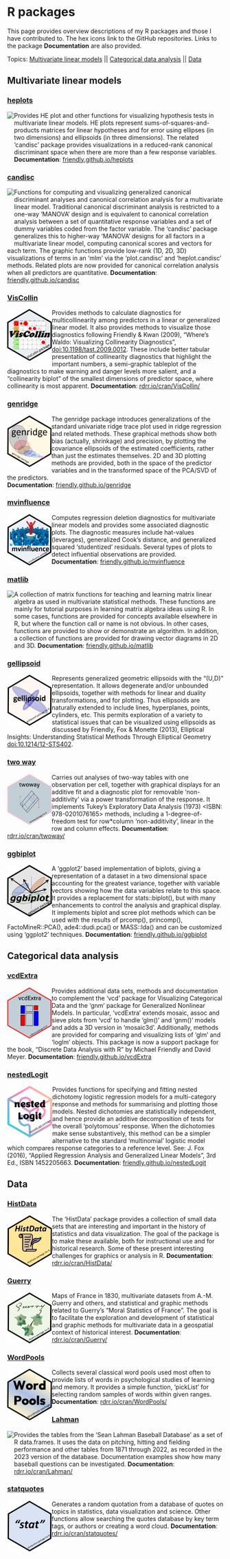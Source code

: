 R packages
================

This page provides overview descriptions of my R packages and those I
have contributed to. The hex icons link to the GitHub repositories.
Links to the package **Documentation** are also provided.

Topics: [Multivariate linear models](#MLM) \|\| [Categorical data
analysis](#CDA) \|\| [Data](#DATA)

## Multivariate linear models

### [heplots](https://github.com/friendly/heplots)

[<img src='https://raw.githubusercontent.com/friendly/heplots/master/man/figures/logo.png' height='120' align='left' style="padding:'20px'">](https://github.com/friendly/heplots)

Provides HE plot and other functions for visualizing hypothesis tests in
multivariate linear models. HE plots represent
sums-of-squares-and-products matrices for linear hypotheses and for
error using ellipses (in two dimensions) and ellipsoids (in three
dimensions). The related ‘candisc’ package provides visualizations in a
reduced-rank canonical discriminant space when there are more than a few
response variables. **Documentation**:
[friendly.github.io/heplots](http://friendly.github.io/heplots/)

### [candisc](https://github.com/friendly/candisc)

[<img src='https://raw.githubusercontent.com/friendly/candisc/master/candisc-logo.png' height='120' align='left' style="padding:'20px'">](https://github.com/friendly/candisc)

Functions for computing and visualizing generalized canonical
discriminant analyses and canonical correlation analysis for a
multivariate linear model. Traditional canonical discriminant analysis
is restricted to a one-way ‘MANOVA’ design and is equivalent to
canonical correlation analysis between a set of quantitative response
variables and a set of dummy variables coded from the factor variable.
The ‘candisc’ package generalizes this to higher-way ‘MANOVA’ designs
for all factors in a multivariate linear model, computing canonical
scores and vectors for each term. The graphic functions provide low-rank
(1D, 2D, 3D) visualizations of terms in an ‘mlm’ via the ‘plot.candisc’
and ‘heplot.candisc’ methods. Related plots are now provided for
canonical correlation analysis when all predictors are quantitative.
**Documentation**:
[friendly.github.io/candisc](https://friendly.github.io/candisc/)

### [VisCollin](https://github.com/friendly/VisCollin)

[<img src='https://raw.githubusercontent.com/friendly/VisCollin/master/man/figures/logo.png' height='120' align='left' style="padding:'20px'">](https://github.com/friendly/VisCollin)

Provides methods to calculate diagnostics for multicollinearity among
predictors in a linear or generalized linear model. It also provides
methods to visualize those diagnostics following Friendly & Kwan (2009),
“Where’s Waldo: Visualizing Collinearity Diagnostics”,
<doi:10.1198/tast.2009.0012>. These include better tabular presentation
of collinearity diagnostics that highlight the important numbers, a
semi-graphic tableplot of the diagnostics to make warning and danger
levels more salient, and a “collinearity biplot” of the smallest
dimensions of predictor space, where collinearity is most apparent.
**Documentation**:
[rdrr.io/cran/VisCollin/](https://rdrr.io/cran/VisCollin/)

### [genridge](https://github.com/friendly/genridge)

[<img src='https://raw.githubusercontent.com/friendly/genridge/master/man/figures/logo.png' height='120' align='left' style="padding:'20px'">](https://github.com/friendly/genridge)

The genridge package introduces generalizations of the standard
univariate ridge trace plot used in ridge regression and related
methods. These graphical methods show both bias (actually, shrinkage)
and precision, by plotting the covariance ellipsoids of the estimated
coefficients, rather than just the estimates themselves. 2D and 3D
plotting methods are provided, both in the space of the predictor
variables and in the transformed space of the PCA/SVD of the
predictors.  
**Documentation**:
[friendly.github.io/genridge](https://friendly.github.io/genridge/)

### [mvinfluence](https://github.com/friendly/mvinfluence)

[<img src='https://raw.githubusercontent.com/friendly/mvinfluence/master/man/figures/logo.png' height='120' align='left' style="padding:'20px'">](https://github.com/friendly/mvinfluence)

Computes regression deletion diagnostics for multivariate linear models
and provides some associated diagnostic plots. The diagnostic measures
include hat-values (leverages), generalized Cook’s distance, and
generalized squared ‘studentized’ residuals. Several types of plots to
detect influential observations are provided. **Documentation**:
[friendly.github.io/mvinfluence](https://friendly.github.io/mvinfluence/)

### [matlib](https://github.com/friendly/matlib)

[<img src='https://raw.githubusercontent.com/friendly/matlib/master/matlib-logo.png' height='120' align='left' style="padding:'20px'">](https://github.com/friendly/matlib)

A collection of matrix functions for teaching and learning matrix linear
algebra as used in multivariate statistical methods. These functions are
mainly for tutorial purposes in learning matrix algebra ideas using R.
In some cases, functions are provided for concepts available elsewhere
in R, but where the function call or name is not obvious. In other
cases, functions are provided to show or demonstrate an algorithm. In
addition, a collection of functions are provided for drawing vector
diagrams in 2D and 3D. **Documentation**:
[friendly.github.io/matlib](https://friendly.github.io/matlib/)

### [gellipsoid](https://github.com/friendly/gellipsoid)

[<img src='https://raw.githubusercontent.com/friendly/gellipsoid/master/man/figures/gellipsoid-logo.png' height='120' align='left' style="padding:'20px'">](https://github.com/friendly/gellipsoid)

Represents generalized geometric ellipsoids with the “(U,D)”
representation. It allows degenerate and/or unbounded ellipsoids,
together with methods for linear and duality transformations, and for
plotting. Thus ellipsoids are naturally extended to include lines,
hyperplanes, points, cylinders, etc. This permits exploration of a
variety to statistical issues that can be visualized using ellipsoids as
discussed by Friendly, Fox & Monette (2013), Elliptical Insights:
Understanding Statistical Methods Through Elliptical Geometry
<doi:10.1214/12-STS402>. <br/>
<p>
</p>

### [two way](https://github.com/friendly/twoway)

[<img src='https://raw.githubusercontent.com/friendly/twoway/master/twoway-logo.png' height='120' align='left' style="padding:'20px'">](https://github.com/friendly/twoway)
Carries out analyses of two-way tables with one observation per cell,
together with graphical displays for an additive fit and a diagnostic
plot for removable ‘non-additivity’ via a power transformation of the
response. It implements Tukey’s Exploratory Data Analysis (1973) \<ISBN:
978-0201076165\> methods, including a 1-degree-of-freedom test for
row\*column ‘non-additivity’, linear in the row and column effects.
**Documentation**: [rdrr.io/cran/twoway/](https://rdrr.io/cran/twoway/)

### [ggbiplot](https://github.com/friendly/ggbiplot)

[<img src='https://raw.githubusercontent.com/friendly/ggbiplot/master/man/figures/logo.png' height='120' align='left' style="padding:'20px'">](https://github.com/friendly/ggbiplot)
A ‘ggplot2’ based implementation of biplots, giving a representation of
a dataset in a two dimensional space accounting for the greatest
variance, together with variable vectors showing how the data variables
relate to this space. It provides a replacement for stats::biplot(), but
with many enhancements to control the analysis and graphical display. It
implements biplot and scree plot methods which can be used with the
results of prcomp(), princomp(), FactoMineR::PCA(), ade4::dudi.pca() or
MASS::lda() and can be customized using ‘ggplot2’ techniques.
**Documentation**:
[friendly.github.io/ggbiplot](http://friendly.github.io/ggbiplot/)

## Categorical data analysis

### [vcdExtra](https://github.com/friendly/vcdExtra)

[<img src='https://raw.githubusercontent.com/friendly/vcdExtra/master/man/figures/logo.png' height='120' align='left' style="padding:'20px'">](https://github.com/friendly/vcdExtra)
Provides additional data sets, methods and documentation to complement
the ‘vcd’ package for Visualizing Categorical Data and the ‘gnm’ package
for Generalized Nonlinear Models. In particular, ‘vcdExtra’ extends
mosaic, assoc and sieve plots from ‘vcd’ to handle ‘glm()’ and ‘gnm()’
models and adds a 3D version in ‘mosaic3d’. Additionally, methods are
provided for comparing and visualizing lists of ‘glm’ and ‘loglm’
objects. This package is now a support package for the book, “Discrete
Data Analysis with R” by Michael Friendly and David Meyer.
**Documentation**:
[friendly.github.io/vcdExtra](http://friendly.github.io/vcdExtra/)

### [nestedLogit](https://github.com/friendly/nestedLogit)

[<img src='https://raw.githubusercontent.com/friendly/nestedLogit/master/man/figures/logo.png' height='120' align='left' style="padding:'20px'">](https://github.com/friendly/nestedLogit)
Provides functions for specifying and fitting nested dichotomy logistic
regression models for a multi-category response and methods for
summarising and plotting those models. Nested dichotomies are
statistically independent, and hence provide an additive decomposition
of tests for the overall ‘polytomous’ response. When the dichotomies
make sense substantively, this method can be a simpler alternative to
the standard ‘multinomial’ logistic model which compares response
categories to a reference level. See: J. Fox (2016), “Applied Regression
Analysis and Generalized Linear Models”, 3rd Ed., ISBN 1452205663.
**Documentation**:
[friendly.github.io/nestedLogit](https://friendly.github.io/nestedLogit/)

## Data

### [HistData](https://github.com/friendly/HistData)

[<img src='https://raw.githubusercontent.com/friendly/HistData/master/man/figures/logo.png' height='120' align='left' style="padding:'20px'">](https://github.com/friendly/HistData)
The ‘HistData’ package provides a collection of small data sets that are
interesting and important in the history of statistics and data
visualization. The goal of the package is to make these available, both
for instructional use and for historical research. Some of these present
interesting challenges for graphics or analysis in R. **Documentation**:
[rdrr.io/cran/HistData/](https://rdrr.io/cran/HistData/)

### [Guerry](https://github.com/friendly/Guerry)

[<img src='https://raw.githubusercontent.com/friendly/Guerry/master/man/figures/Guerry-logo.png' height='120' align='left' style="padding:'20px'">](https://github.com/friendly/Guerry)
Maps of France in 1830, multivariate datasets from A.-M. Guerry and
others, and statistical and graphic methods related to Guerry’s “Moral
Statistics of France”. The goal is to facilitate the exploration and
development of statistical and graphic methods for multivariate data in
a geospatial context of historical interest. **Documentation**:
[rdrr.io/cran/Guerry/](https://rdrr.io/cran/Guerry/)

### [WordPools](https://github.com/friendly/WordPools)

[<img src='https://raw.githubusercontent.com/friendly/WordPools/master/man/figures/logo.png' height='120' align='left' style="padding:'20px'">](https://github.com/friendly/WordPools)
Collects several classical word pools used most often to provide lists
of words in psychological studies of learning and memory. It provides a
simple function, ‘pickList’ for selecting random samples of words within
given ranges. **Documentation**:
[rdrr.io/cran/WordPools/](https://rdrr.io/cran/WordPools/)

### [Lahman](https://github.com/cdalzell/Lahman)

[<img src='https://raw.githubusercontent.com/cdalzell/Lahman/master/man/figures/Lahman_hex.png' height='120' align='left' style="padding:'20px'">](https://github.com/cdalzell/Lahman)
Provides the tables from the ‘Sean Lahman Baseball Database’ as a set of
R data.frames. It uses the data on pitching, hitting and fielding
performance and other tables from 1871 through 2022, as recorded in the
2023 version of the database. Documentation examples show how many
baseball questions can be investigated. **Documentation**:
[rdrr.io/cran/Lahman/](https://rdrr.io/cran/Lahman/)

### [statquotes](https://github.com/friendly/statquotes)

[<img src='https://raw.githubusercontent.com/friendly/statquotes/master/man/figures/statquotes-logo.png' height='120' align='left' style="padding:'20px'">](https://github.com/friendly/statquotes)
Generates a random quotation from a database of quotes on topics in
statistics, data visualization and science. Other functions allow
searching the quotes database by key term tags, or authors or creating a
word cloud. **Documentation**:
[rdrr.io/cran/statquotes/](https://rdrr.io/cran/statquotes/)
